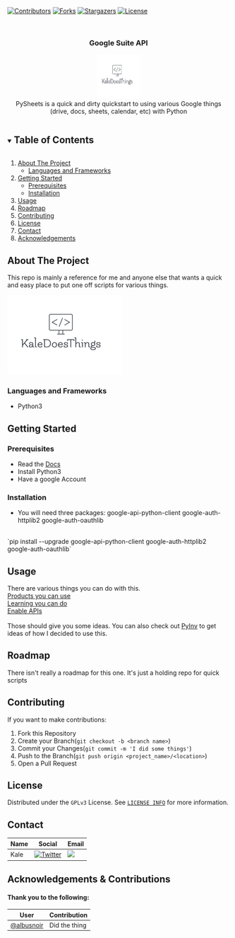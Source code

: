 <!-- PROJECT SHIELDS -->
[![Contributors][contributors-shield]][contributors-url]
[![Forks][forks-shield]][forks-url]
[![Stargazers][stars-shield]][stars-url]
[![License][license-shield]][license-url]


<!-- PROJECT LOGO -->
<br />
<h3 align="center">Google Suite API</h3>
<p align="center">
  <a href="https://github.com/albusnoir/readme" align="center">
    <img src="https://github.com/AlbusNoir/AlbusNoir/blob/master/Icons/logo_2021.png" alt="Logo" width="100" height="100">
  </a>
  <br />
  PySheets is a quick and dirty quickstart to using various Google things (drive, docs, sheets, calendar, etc) with Python
</p>



<!-- TABLE OF CONTENTS -->
<details open="open">
  <summary><h2 style="display: inline-block">Table of Contents</h2></summary>
  <ol>
    <li>
      <a href="#about-the-project">About The Project</a>
      <ul>
        <li><a href="#languages-and-frameworks">Languages and Frameworks</a></li>
      </ul>
    </li>
    <li>
      <a href="#getting-started">Getting Started</a>
      <ul>
        <li><a href="#prerequisites">Prerequisites</a></li>
        <li><a href="#installation">Installation</a></li>
      </ul>
    </li>
    <li><a href="#usage">Usage</a></li>
    <li><a href="#roadmap">Roadmap</a></li>
    <li><a href="#contributing">Contributing</a></li>
    <li><a href="#license">License</a></li>
    <li><a href="#contact">Contact</a></li>
    <li><a href="#acknowledgements">Acknowledgements</a></li>
  </ol>
</details>



<!-- ABOUT THE PROJECT -->
## About The Project

This repo is mainly a reference for me and anyone else that wants a quick and easy place to put one off scripts for various things.

<img src="https://github.com/AlbusNoir/AlbusNoir/blob/master/Icons/logo_2021.png">

### Languages and Frameworks

* Python3


<!-- GETTING STARTED -->
## Getting Started

### Prerequisites

* Read the [Docs](https://developers.google.com/)
* Install Python3
* Have a google Account

### Installation

* You will need three packages: google-api-python-client google-auth-httplib2 google-auth-oauthlib
<br />
`pip install --upgrade google-api-python-client google-auth-httplib2 google-auth-oauthlib`


<!-- USAGE EXAMPLES -->
## Usage

There are various things you can do with this.<br />
[Products you can use](https://developers.google.com/products)<br />
[Learning you can do](https://developers.google.com/learn)<br />
[Enable APIs](https://console.cloud.google.com/apis/library)<br />
<br />
Those should give you some ideas. You can also check out [PyInv](https://github.com/AlbusNoir/PyInv) to get ideas of how I decided to use this.



<!-- ROADMAP -->
## Roadmap
There isn't really a roadmap for this one. It's just a holding repo for quick scripts



<!-- CONTRIBUTING -->
## Contributing

If you want to make contributions:

1. Fork this Repository
2. Create your Branch(`git checkout -b <branch name>`)
3. Commit your Changes(`git commit -m 'I did some things'`)
4. Push to the Branch(`git push origin <project_name>/<location>`)
5. Open a Pull Request



<!-- LICENSE -->
## License

Distributed under the `GPLv3` License. See [`LICENSE INFO`](https://choosealicense.com/) for more information.



<!-- CONTACT -->
## Contact

Name | Social | Email |
------------ | ------------- | ------------- |
Kale | [![Twitter][twitter-shield]][twitter-url] | <a href="mailto:kalegithub@gmail.com"><img src="https://img.shields.io/badge/-email-Email?style=for-the-badge&logo=gmail&colorB=555"></a>


<!-- ACKNOWLEDGEMENTS -->
## Acknowledgements & Contributions

#### Thank you to the following:

User | Contribution |
------------ | ------------- |
[@albusnoir](https://github.com/albusnoir) | Did the thing |



<!-- MARKDOWN LINKS & IMAGES -->
<!-- https://www.markdownguide.org/basic-syntax/#reference-style-links -->
[contributors-shield]: https://img.shields.io/github/contributors/albusnoir/google-sheets-api.svg?style=for-the-badge
[contributors-url]: https://github.com/albusnoir/google-suite-api/graphs/contributors
[forks-shield]: https://img.shields.io/github/forks/albusnoir/Pgoogle-sheets-api.svg?style=for-the-badge
[forks-url]: https://github.com/albusnoir/google-sheets-api/network/members
[stars-shield]: https://img.shields.io/github/stars/albusnoir/google-sheets-api.svg?style=for-the-badge
[stars-url]: https://github.com/albusnoir/google-sheets-api/stargazers
[license-shield]: https://img.shields.io/github/license/albusnoir/google-sheets-api.svg?style=for-the-badge
[license-url]: https://github.com/albusnoir/google-sheets-api/blob/master/LICENSE
[twitter-shield]: https://img.shields.io/badge/-twitter-Twitter?style=for-the-badge&logo=twitter&colorB=555
[twitter-url]: https://twitter.com/kaleleafygreen
